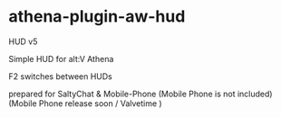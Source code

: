 # athena-plugin-aw-hud
HUD v5

Simple HUD for alt:V Athena

F2 switches between HUDs

prepared for SaltyChat & Mobile-Phone (Mobile Phone is not included) (Mobile Phone release soon / Valvetime )
